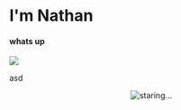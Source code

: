 # I'm Nathan

#### whats up
![](./IMG_3855.png)

asd
<div align="center">
  <img src="images/stare.png" alt="staring...">

  <br>
